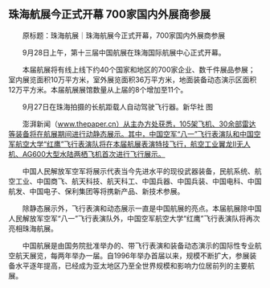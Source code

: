 ## 珠海航展今正式开幕 700家国内外展商参展
　　原标题：珠海航展｜珠海航展今正式开幕，700家国内外展商参展

　　9月28日上午，第十三届中国航展在珠海国际航展中心正式开幕。

　　本届航展将有线上线下约40个国家和地区的700家企业、数千件展品参展；室内展览面积10万平方米，室外展览面积36万平方米，地面装备动态演示区面积12万平方米。本届航展展馆数量从上届的8个增加至11个。

　　9月27日在珠海拍摄的长航距载人自动驾驶飞行器。新华社 图

　　澎湃新闻（www.thepaper.cn）从主办方处获悉，105架飞机、30余部雷达等装备将在航展期间进行动静态展示。其中，中国空军“八一”飞行表演队和中国空军航空大学“红鹰”飞行表演队将在本届航展表演特技飞行，航空工业翼龙Ⅱ无人机、AG600大型水陆两栖飞机首次进行飞行展示。

　　中国人民解放军空军将展示代表当今先进水平的现役武器装备，民航系统、航空工业、中国商飞、航天科技、航天科工、中国兵器、中国兵装、中国电科、中国航发、中国电子、保利集团等将携新产品、新技术参展。

　　除静态展示外，飞行表演和动态展示一直是中国航展的亮点。本届航展除中国人民解放军空军“八一”飞行表演队外，中国空军航空大学“红鹰”飞行表演队将再次亮相珠海航展。

　　中国航展是由国务院批准举办的、带飞行表演和装备动态演示的国际性专业航空航天展览，每两年举办一届。自1996年举办首届以来，规模不断扩大，参展装备水平逐年提高，已经成为亚太地区乃至全世界规模和影响力位居前列的主要航展。

